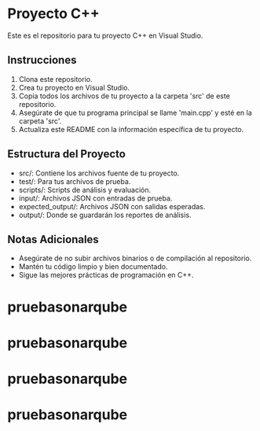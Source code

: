 # Proyecto C++

Este es el repositorio para tu proyecto C++ en Visual Studio.

## Instrucciones

1. Clona este repositorio.
2. Crea tu proyecto en Visual Studio.
3. Copia todos los archivos de tu proyecto a la carpeta 'src' de este repositorio.
4. Asegúrate de que tu programa principal se llame 'main.cpp' y esté en la carpeta 'src'.
5. Actualiza este README con la información específica de tu proyecto.

## Estructura del Proyecto

- src/: Contiene los archivos fuente de tu proyecto.
- test/: Para tus archivos de prueba.
- scripts/: Scripts de análisis y evaluación.
- input/: Archivos JSON con entradas de prueba.
- expected_output/: Archivos JSON con salidas esperadas.
- output/: Donde se guardarán los reportes de análisis.

## Notas Adicionales

- Asegúrate de no subir archivos binarios o de compilación al repositorio.
- Mantén tu código limpio y bien documentado.
- Sigue las mejores prácticas de programación en C++.
# pruebasonarqube
# pruebasonarqube
# pruebasonarqube
# pruebasonarqube
